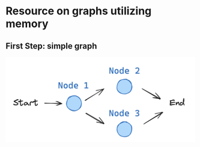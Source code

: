 # Resource on graphs utilizing memory

## First Step: simple graph

![Figure: Simple Graph with LangChain](images/simple_graph.png)
